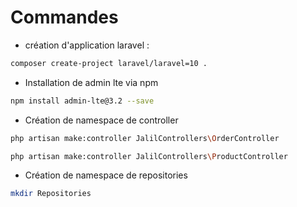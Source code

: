 # Commandes

- création d'application laravel :
  
```bash
composer create-project laravel/laravel=10 .
```

- Installation de admin lte via npm

```bash
npm install admin-lte@3.2 --save
```
- Création de namespace de controller

```bash
php artisan make:controller JalilControllers\OrderController

php artisan make:controller JalilControllers\ProductController
```

- Création de namespace de repositories

```bash
mkdir Repositories
```